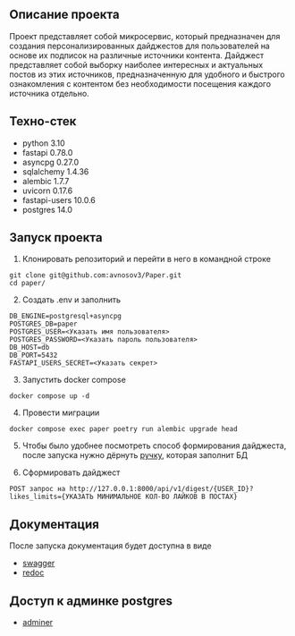 ## Описание проекта
Проект представляет собой микросервис, который предназначен для создания персонализированных дайджестов для пользователей на основе их подписок на различные источники контента. Дайджест представляет собой выборку наиболее интересных и актуальных постов из этих источников, предназначенную для удобного и быстрого ознакомления с контентом без необходимости посещения каждого источника отдельно.

## Техно-стек
* python 3.10
* fastapi 0.78.0
* asyncpg 0.27.0
* sqlalchemy 1.4.36
* alembic 1.7.7
* uvicorn 0.17.6
* fastapi-users 10.0.6
* postgres 14.0

## Запуск проекта
1. Клонировать репозиторий и перейти в него в командной строке

```
git clone git@github.com:avnosov3/Paper.git
cd paper/
```

2. Создать .env и заполнить

```
DB_ENGINE=postgresql+asyncpg
POSTGRES_DB=paper
POSTGRES_USER=<Указать имя пользователя>
POSTGRES_PASSWORD=<Указать пароль пользователя>
DB_HOST=db
DB_PORT=5432
FASTAPI_USERS_SECRET=<Указать секрет>
```

3. Запустить docker compose

```
docker compose up -d
```

4. Провести миграции

```
docker compose exec paper poetry run alembic upgrade head
```

5. Чтобы было удобнее посмотреть способ формирования дайджеста, после запуска нужно дёрнуть [ручку](http://127.0.0.1:8000/api/v1/auto/fill-db), которая заполнит БД


6. Сформировать дайджест

```
POST запрос на http://127.0.0.1:8000/api/v1/digest/{USER_ID}?likes_limits={УКАЗАТЬ МИНИМАЛЬНОЕ КОЛ-ВО ЛАЙКОВ В ПОСТАХ}
```

## Документация
После запуска документация будет доступна в виде
* [swagger](http://127.0.0.1:8000/docs/)
* [redoc](http://127.0.0.1:8000/redoc/)

## Доступ к админке postgres
* [adminer](http://127.0.0.1:8080/)
